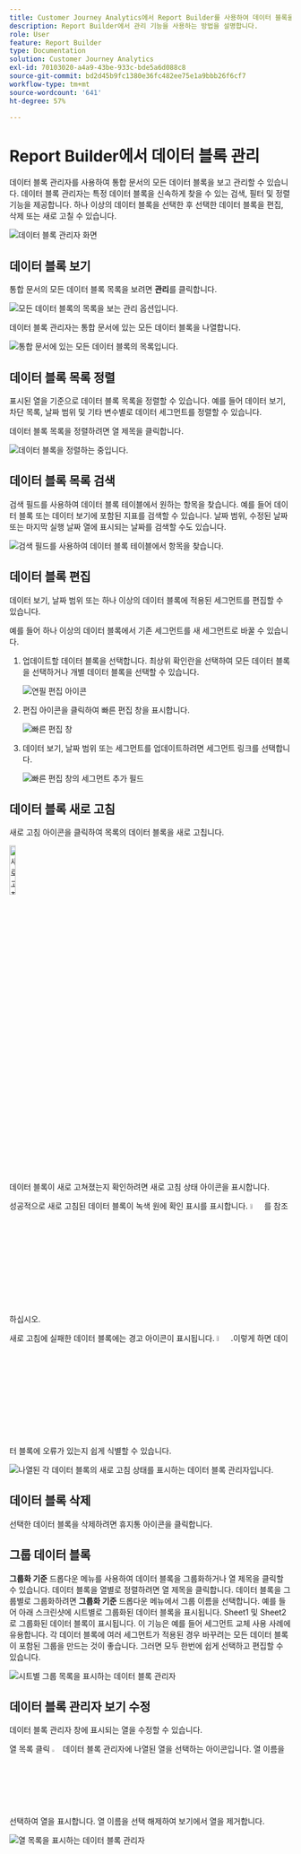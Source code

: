 ```yaml
---
title: Customer Journey Analytics에서 Report Builder를 사용하여 데이터 블록을 관리하는 방법
description: Report Builder에서 관리 기능을 사용하는 방법을 설명합니다.
role: User
feature: Report Builder
type: Documentation
solution: Customer Journey Analytics
exl-id: 70103020-a4a9-43be-933c-bde5a6d088c8
source-git-commit: bd2d45b9fc1380e36fc482ee75e1a9bbb26f6cf7
workflow-type: tm+mt
source-wordcount: '641'
ht-degree: 57%

---
```


# Report Builder에서 데이터 블록 관리

데이터 블록 관리자를 사용하여 통합 문서의 모든 데이터 블록을 보고 관리할 수 있습니다. 데이터 블록 관리자는 특정 데이터 블록을 신속하게 찾을 수 있는 검색, 필터 및 정렬 기능을 제공합니다. 하나 이상의 데이터 블록을 선택한 후 선택한 데이터 블록을 편집, 삭제 또는 새로 고칠 수 있습니다.

![데이터 블록 관리자 화면](./assets/image52.png)

## 데이터 블록 보기

통합 문서의 모든 데이터 블록 목록을 보려면 **관리**&#x200B;를 클릭합니다.


![모든 데이터 블록의 목록을 보는 관리 옵션입니다.](./assets/image53.png)

데이터 블록 관리자는 통합 문서에 있는 모든 데이터 블록을 나열합니다. 

![통합 문서에 있는 모든 데이터 블록의 목록입니다.](./assets/image52.png)

## 데이터 블록 목록 정렬

표시된 열을 기준으로 데이터 블록 목록을 정렬할 수 있습니다. 예를 들어 데이터 보기, 차단 목록, 날짜 범위 및 기타 변수별로 데이터 세그먼트를 정렬할 수 있습니다.

데이터 블록 목록을 정렬하려면 열 제목을 클릭합니다.

![데이터 블록을 정렬하는 중입니다.](./assets/image54.png)

## 데이터 블록 목록 검색

검색 필드를 사용하여 데이터 블록 테이블에서 원하는 항목을 찾습니다. 예를 들어 데이터 블록 또는 데이터 보기에 포함된 지표를 검색할 수 있습니다. 날짜 범위, 수정된 날짜 또는 마지막 실행 날짜 열에 표시되는 날짜를 검색할 수도 있습니다.

![검색 필드를 사용하여 데이터 블록 테이블에서 항목을 찾습니다.](./assets/image55.png)

## 데이터 블록 편집

데이터 보기, 날짜 범위 또는 하나 이상의 데이터 블록에 적용된 세그먼트를 편집할 수 있습니다.

예를 들어 하나 이상의 데이터 블록에서 기존 세그먼트를 새 세그먼트로 바꿀 수 있습니다.

1. 업데이트할 데이터 블록을 선택합니다. 최상위 확인란을 선택하여 모든 데이터 블록을 선택하거나 개별 데이터 블록을 선택할 수 있습니다.

   ![연필 편집 아이콘](./assets/image56.png)

1. 편집 아이콘을 클릭하여 빠른 편집 창을 표시합니다.

   ![빠른 편집 창](./assets/image58.png)

1. 데이터 보기, 날짜 범위 또는 세그먼트를 업데이트하려면 세그먼트 링크를 선택합니다.

   ![빠른 편집 창의 세그먼트 추가 필드](./assets/image59.png)

## 데이터 블록 새로 고침

새로 고침 아이콘을 클릭하여 목록의 데이터 블록을 새로 고칩니다.

<img src="./assets/refresh-icon.png" width="15%" alt="새로 고침 아이콘"/>

데이터 블록이 새로 고쳐졌는지 확인하려면 새로 고침 상태 아이콘을 표시합니다.

성공적으로 새로 고침된 데이터 블록이 녹색 원에 확인 표시를 표시합니다. <img src="./assets/refresh-success.png" width="5%" alt="확인 표시 아이콘이 있는 녹색 원"/>를 참조하십시오.

새로 고침에 실패한 데이터 블록에는 경고 아이콘이 표시됩니다. <img src="./assets/refresh-failure.png" width="5%" alt="느낌표 아이콘이 있는 빨간색 삼각형"/>.이렇게 하면 데이터 블록에 오류가 있는지 쉽게 식별할 수 있습니다.


![나열된 각 데이터 블록의 새로 고침 상태를 표시하는 데이터 블록 관리자입니다.](./assets/image512.png)

## 데이터 블록 삭제

선택한 데이터 블록을 삭제하려면 휴지통 아이콘을 클릭합니다.

## 그룹 데이터 블록

**그룹화 기준** 드롭다운 메뉴를 사용하여 데이터 블록을 그룹화하거나 열 제목을 클릭할 수 있습니다. 데이터 블록을 열별로 정렬하려면 열 제목을 클릭합니다. 데이터 블록을 그룹별로 그룹화하려면 **그룹화 기준** 드롭다운 메뉴에서 그룹 이름을 선택합니다. 예를 들어 아래 스크린샷에 시트별로 그룹화된 데이터 블록을 표시됩니다. Sheet1 및 Sheet2로 그룹화된 데이터 블록이 표시됩니다.  이 기능은 예를 들어 세그먼트 교체 사용 사례에 유용합니다. 각 데이터 블록에 여러 세그먼트가 적용된 경우 바꾸려는 모든 데이터 블록이 포함된 그룹을 만드는 것이 좋습니다. 그러면 모두 한번에 쉽게 선택하고 편집할 수 있습니다.

![시트별 그룹 목록을 표시하는 데이터 블록 관리자](./assets/group-data-blocks.png)

## 데이터 블록 관리자 보기 수정

데이터 블록 관리자 창에 표시되는 열을 수정할 수 있습니다.


열 목록 클릭 <img src="./assets/image515.png" width="3%" alt="열 목록 아이콘"/> 데이터 블록 관리자에 나열된 열을 선택하는 아이콘입니다. 열 이름을 선택하여 열을 표시합니다. 열 이름을 선택 해제하여 보기에서 열을 제거합니다.

![열 목록을 표시하는 데이터 블록 관리자](./assets/image516.png)
